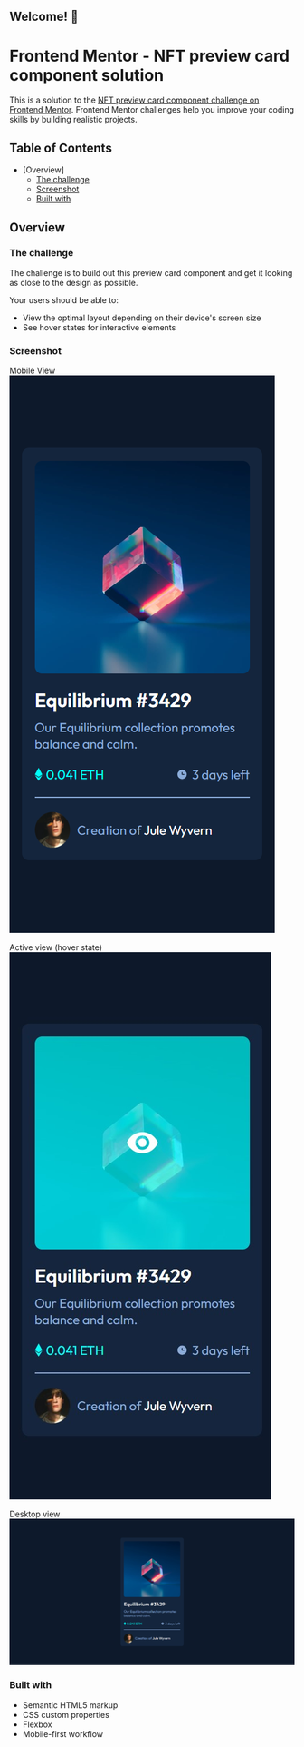 ## Welcome! 👋

# Frontend Mentor - NFT preview card component solution

This is a solution to the [NFT preview card component challenge on Frontend Mentor](https://www.frontendmentor.io/challenges/nft-preview-card-component-SbdUL_w0U). Frontend Mentor challenges help you improve your coding skills by building realistic projects. 

## Table of Contents
- [Overview]
    - [The challenge](#the-challenge)
    - [Screenshot](#screenshot)
    - [Built with](#built-with)

## Overview

### The challenge

The challenge is to build out this preview card component and get it looking as close to the design as possible.

Your users should be able to:

- View the optimal layout depending on their device's screen size
- See hover states for interactive elements


### Screenshot
Mobile View
![](./design/mobile%20view.png)

Active view (hover state)
![](./design/active.jpg)

Desktop view
![](./design/desktop%20view.png)


### Built with

- Semantic HTML5 markup
- CSS custom properties
- Flexbox
- Mobile-first workflow



